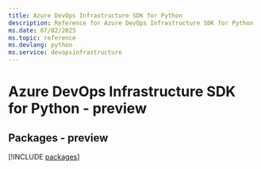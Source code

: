```yaml
---
title: Azure DevOps Infrastructure SDK for Python
description: Reference for Azure DevOps Infrastructure SDK for Python
ms.date: 07/02/2025
ms.topic: reference
ms.devlang: python
ms.service: devopsinfrastructure
---
```

# Azure DevOps Infrastructure SDK for Python - preview
## Packages - preview
[!INCLUDE [packages](devops-infrastructure-index.md)]
